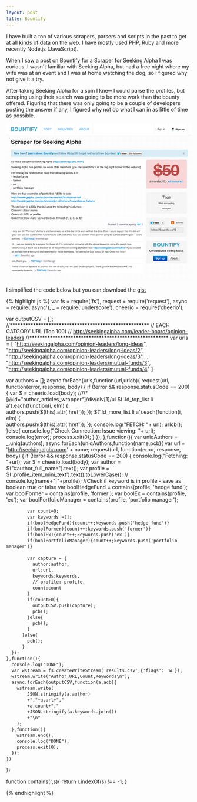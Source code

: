 ```yaml
---
layout: post
title: Bountify
---
```


I have built a ton of various scrapers, parsers and scripts in the past to get at all kinds of data on the web. I have mostly used PHP, Ruby and more recently Node.js (JavaScript). 

When I saw a post on [Bountify](https://bountify.co/scraper-for-seeking-alpha) for a Scraper for Seeking Alpha I was curious. I wasn't familiar with Seeking Alpha, but had a free night where my wife was at an event and I was at home watching the dog, so I figured why not give it a try.

After taking Seeking Alpha for a spin I knew I could parse the profiles, but scraping using their search was going to be more work than the bounty offered. Figuring that there was only going to be a couple of developers posting the answer if any, I figured why not do what I can in as little of time as possible. 

![Bountify](/img/bountify.png "Scraper for Seeking Alpha")

I simplified the code below but you can download the [gist](https://gist.github.com/johnmurch/db4315d97716f9490ddc)

{% highlight js %}
var fs = require('fs'),
    request = require('request'),
    async = require('async'),
    _ = require('underscore'),
    cheerio = require('cheerio');

var outputCSV = [];
//******************************************************
// EACH CATGORY URL (Top 100)
// http://seekingalpha.com/leader-board/opinion-leaders
//******************************************************
var urls = [
"http://seekingalpha.com/opinion-leaders/long-ideas",
"http://seekingalpha.com/opinion-leaders/long-ideas/2",
"http://seekingalpha.com/opinion-leaders/long-ideas/3",
...
"http://seekingalpha.com/opinion-leaders/mutual-funds/3",
"http://seekingalpha.com/opinion-leaders/mutual-funds/4"
]

var authors = [];
async.forEach(urls,function(url,urlcb){
    request(url, function(error, response, body) {
      if (!error && response.statusCode == 200) {
        var $ = cheerio.load(body);
        ////*[@id="author_articles_wrapper"]/div/div[1]/ul
        $('.ld_top_list li a').each(function(i, elm) {          
          authors.push($(this).attr('href'));
        }); 
        $('.ld_more_list li a').each(function(i, elm) {          
          authors.push($(this).attr('href'));
        }); 
        console.log("FETCH: "+ url);
        urlcb();
      }else{
        console.log("Check Connection: Issue viewing: "+ url);
        console.log(error);
        process.exit(0);
      }
    });
},function(){
    var uniqAuthors = _.uniq(authors);
    async.forEach(uniqAuthors,function(name,pcb){
      var url = 'http://seekingalpha.com' + name;
      request(url, function(error, response, body) {
          if (!error && response.statusCode == 200) {
            console.log("Fetching: "+url);
            var $ = cheerio.load(body);
            var author = $("#author_full_name").text();
            var profile = $('.profile_item_mini_text').text().toLowerCase();
            // console.log(name+"|"+profile);
            //Check if keyword is in profile - save as boolean true or false
            var boolHedgeFund = contains(profile, 'hedge fund');
            var boolFormer = contains(profile, 'former');
            var boolEx = contains(profile, 'ex');
            var boolPortfolioManager = contains(profile, 'portfolio manager');

            var count=0;
            var keywords =[];
            if(boolHedgeFund){count++;keywords.push('hedge fund')}
            if(boolFormer){count++;keywords.push('former')}
            if(boolEx){count++;keywords.push('ex')}
            if(boolPortfolioManager){count++;keywords.push('portfolio manager')}

            var capture = {
              author:author,
              url:url,
              keywords:keywords,
              // profile: profile,
              count:count
            }
            if(count>0){
              outputCSV.push(capture);
              pcb();
            }else{
              pcb();
            }
          }else{
            pcb();
          }
      });
    },function(){
      console.log("DONE");
      var wstream = fs.createWriteStream('results.csv',{'flags': 'w'});
      wstream.write("Author,URL,Count,Keywords\n");
      async.forEach(outputCSV,function(a,acb){
        wstream.write(
            JSON.stringify(a.author)
            +","+a.url+","
            +a.count+","
            +JSON.stringify(a.keywords.join())
            +"\n"
        );
      },function(){
        wstream.end();
        console.log("DONE");
        process.exit(0);
      });
    })
})

function contains(r,s){ 
  return r.indexOf(s) !== -1; 
} 

{% endhighlight %}
